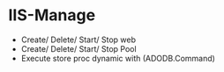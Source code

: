 # IIS-Manage
- Create/ Delete/ Start/ Stop web
- Create/ Delete/ Start/ Stop Pool
- Execute store proc dynamic with (ADODB.Command)
